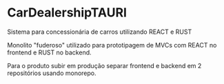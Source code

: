 # CarDealershipTAURI
Sistema para concessionária de carros utilizando REACT e RUST

Monolito "fuderoso" utilizado para prototipagem de MVCs com REACT no frontend e RUST no backend.

Para o produto subir em produção separar frontend e backend em 2 repositórios usando monorepo.
